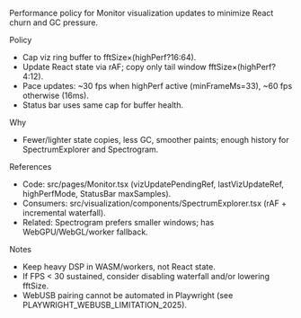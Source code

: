 Performance policy for Monitor visualization updates to minimize React churn and GC pressure.

Policy
- Cap viz ring buffer to fftSize×(highPerf?16:64).
- Update React state via rAF; copy only tail window fftSize×(highPerf?4:12).
- Pace updates: ~30 fps when highPerf active (minFrameMs=33), ~60 fps otherwise (16ms).
- Status bar uses same cap for buffer health.

Why
- Fewer/lighter state copies, less GC, smoother paints; enough history for SpectrumExplorer and Spectrogram.

References
- Code: src/pages/Monitor.tsx (vizUpdatePendingRef, lastVizUpdateRef, highPerfMode, StatusBar maxSamples).
- Consumers: src/visualization/components/SpectrumExplorer.tsx (rAF + incremental waterfall).
- Related: Spectrogram prefers smaller windows; has WebGPU/WebGL/worker fallback.

Notes
- Keep heavy DSP in WASM/workers, not React state.
- If FPS < 30 sustained, consider disabling waterfall and/or lowering fftSize.
- WebUSB pairing cannot be automated in Playwright (see PLAYWRIGHT_WEBUSB_LIMITATION_2025).